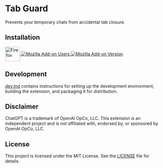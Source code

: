 # Tab Guard

Prevents your temporary chats from accidental tab closure.

## Installation

<div>
<a href="https://addons.mozilla.org/firefox/addon/tab-guard-for-chatgpt">
<img src="https://cdnjs.cloudflare.com/ajax/libs/browser-logos/61.1.3/firefox/firefox.svg" width="48" alt="Firefox" valign="middle">
</a>
<a href="https://addons.mozilla.org/firefox/addon/tab-guard-for-chatgpt">
<img valign="middle" alt="Mozilla Add-on Users" src="https://img.shields.io/amo/users/tab-guard-for-chatgpt?style=flat-square&color=success&label=used+by&logo=firefox&logoColor=white">
</a>
<a href="https://addons.mozilla.org/firefox/addon/tab-guard-for-chatgpt">
<img valign="middle" alt="Mozilla Add-on Version" src="https://img.shields.io/amo/v/tab-guard-for-chatgpt?style=flat-square&logo=%20&label=%20">
</a>
</div>

## Development

[dev.md](dev.md) contains instructions for setting up the development environment, building the extension, and packaging it for distribution.

## Disclaimer

ChatGPT is a trademark of OpenAI OpCo, LLC. This extension is an independent project and is not affiliated with, endorsed by, or sponsored by OpenAI OpCo, LLC.

## License

This project is licensed under the MIT License. See the [LICENSE](LICENSE) file for details.
